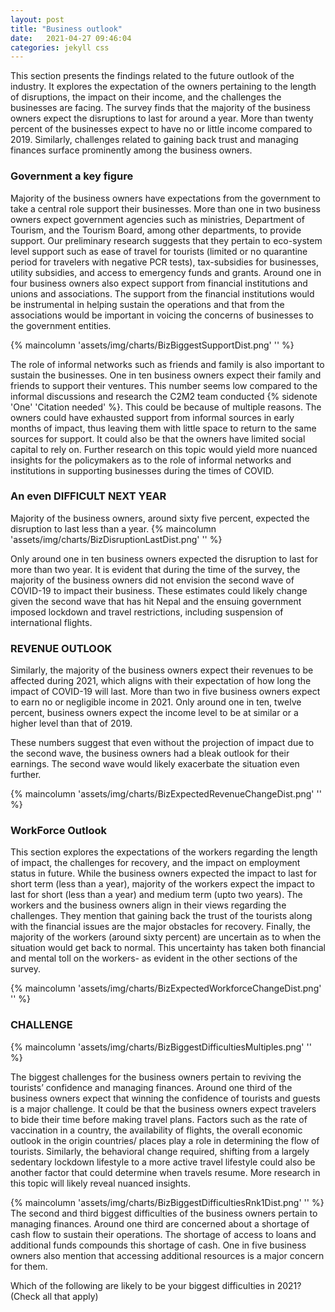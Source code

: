 ```yaml
---
layout: post
title: "Business outlook"
date:   2021-04-27 09:46:04
categories: jekyll css
---
```

 
This section presents the findings related to the future outlook of the industry. It explores the expectation of the owners pertaining to the length of disruptions, the impact on their income, and the challenges the businesses are facing. The survey finds that the majority of the business owners expect the disruptions to last for around a year. More than twenty percent of the businesses expect to have no or little income compared to 2019. Similarly, challenges related to gaining back trust and managing finances surface prominently among the business owners. 


### Government a key figure

Majority of the business owners have expectations from the government to take a central role support their businesses. More than one in two business owners expect government agencies such as ministries, Department of Tourism, and the Tourism Board, among other departments, to provide support. Our preliminary research suggests that they pertain to eco-system level support such as ease of travel for tourists (limited or no quarantine period for travelers with negative PCR tests), tax-subsidies for businesses, utility subsidies, and access to emergency funds and grants. Around one in four business owners also expect support from financial institutions and unions and associations. The support from the financial institutions would be instrumental in helping sustain the operations and that from the associations would be important in voicing the concerns of businesses to the government entities. 

{% maincolumn 'assets/img/charts/BizBiggestSupportDist.png' '' %}


The role of informal networks such as friends and family is also important to sustain the businesses. One in ten business owners expect their family and friends to support their ventures. This number seems low compared to the informal discussions and research the C2M2 team conducted {% sidenote 'One' 'Citation needed' %}. This could be because of multiple reasons. The owners could have exhausted support from informal sources in early months of impact, thus leaving them with little space to return to the same sources for support. It could also be that the owners have limited social capital to rely on. Further research on this topic would yield more nuanced insights for the policymakers as to the role of informal networks and institutions in supporting businesses during the times of COVID. 



### An even DIFFICULT NEXT YEAR
Majority of the business owners, around sixty five percent, expected the disruption to last less than a year. 
{% maincolumn 'assets/img/charts/BizDisruptionLastDist.png' '' %}

Only around one in ten business owners expected the disruption to last for more than two year. It is evident that during the time of the survey, the majority of the business owners did not envision the second wave of COVID-19 to impact their business. These estimates could likely change given the second wave that has hit Nepal and the ensuing government imposed lockdown and travel restrictions, including suspension of international flights. 


### REVENUE OUTLOOK
Similarly, the majority of the business owners expect their revenues to be affected during 2021, which aligns with their expectation of how long the impact of COVID-19 will last. More than two in five business owners expect to earn no or negligible income in 2021. Only around one in ten, twelve percent, business owners expect the income level to be at similar or a higher level than that of 2019.

These numbers suggest that even without the projection of impact due to the second wave, the business owners had a bleak outlook for their earnings. The second wave would likely exacerbate the situation even further. 

{% maincolumn 'assets/img/charts/BizExpectedRevenueChangeDist.png' '' %}

### WorkForce Outlook

This section explores the expectations of the workers regarding the length of impact, the challenges for recovery, and the impact on employment status in future. While the business owners expected the impact to last for short term (less than a year), majority of the workers expect the impact to last for short (less than a year) and medium term (upto two years). The workers and the business owners align in their views regarding the challenges. They mention that gaining back the trust of the tourists along with the financial issues are the major obstacles for recovery. Finally, the majority of the workers (around sixty percent) are uncertain as to when the situation would get back to normal. This uncertainty has taken both financial and mental toll on the workers- as evident in the other sections of the survey. 


{% maincolumn 'assets/img/charts/BizExpectedWorkforceChangeDist.png' '' %}


### CHALLENGE
{% maincolumn 'assets/img/charts/BizBiggestDifficultiesMultiples.png' '' %}

The biggest challenges for the business owners pertain to reviving the tourists’ confidence and managing finances. Around one third of the business owners expect that winning the confidence of tourists and guests is a major challenge. It could be that the business owners expect travelers to bide their time before making travel plans. Factors such as the rate of vaccination in a country, the availability of flights, the overall economic outlook in the origin countries/ places play a role in determining the flow of tourists. Similarly, the behavioral change required, shifting from a largely sedentary lockdown lifestyle to a more active travel lifestyle could also be another factor that could determine when travels resume. More research in this topic will likely reveal nuanced insights.


{% maincolumn 'assets/img/charts/BizBiggestDifficultiesRnk1Dist.png' '' %}
The second and third biggest difficulties of the business owners pertain to managing finances. Around one third are concerned about a shortage of cash flow to sustain their operations. The shortage of access to loans and additional funds compounds this shortage of cash. One in five business owners also mention that accessing additional resources is a major concern for them.



Which of the following are likely to be your biggest difficulties in 2021? (Check all that apply)


